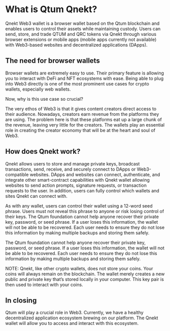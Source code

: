 # What is Qtum Qnekt?
 
Qnekt Web3 wallet is a browser wallet based on the Qtum blockchain and enables users to control their assets while maintaining custody. Users can send, store, and trade QTUM and QRC tokens via Qnekt through various browser extensions or mobile apps (mobile apps currently not available) with Web3-based websites and decentralized applications (DApps).

## The need for browser wallets

Browser wallets are extremely easy to use. Their primary feature is allowing you to interact with DeFi and NFT ecosystems with ease. Being able to plug into Web3 directly is one of the most prominent use cases for crypto wallets, especially web wallets.

Now, why is this use case so crucial?

The very ethos of Web3 is that it gives content creators direct access to their audience. Nowadays, creators earn revenue from the platforms they are using. The problem here is that these platforms eat up a large chunk of the revenue, leaving very little for the creators. The wallets play an essential role in creating the creator economy that will be at the heart and soul of Web3.

## How does Qnekt work?

Qnekt allows users to store and manage private keys, broadcast transactions, send, receive, and securely connect to DApps or Web3-compatible websites. DApps and websites can connect, authenticate, and integrate other smart-contract capabilities with Qnekt wallet allowing websites to send action prompts, signature requests, or transaction requests to the user. In addition, users can fully control which wallets and sites Qnekt can connect with.

As with any wallet, users can control their wallet using a 12-word seed phrase. Users must not reveal this phrase to anyone or risk losing control of their keys. The Qtum foundation cannot help anyone recover their private key, password, or seed phrase. If a user loses this information, the wallet will not be able to be recovered. Each user needs to ensure they do not lose this information by making multiple backups and storing them safely.

The Qtum foundation cannot help anyone recover their private key, password, or seed phrase. If a user loses this information, the wallet will not be able to be recovered. Each user needs to ensure they do not lose this information by making multiple backups and storing them safely.

NOTE: Qnekt, like other crypto wallets, does not store your coins. Your coins will always remain on the blockchain. The wallet merely creates a new public and private key that’s stored locally in your computer. This key pair is then used to interact with your coins.

## In closing

Qtum will play a crucial role in Web3. Currently, we have a healthy decentralized application ecosystem brewing on our platform. The Qnekt wallet will allow you to access and interact with this ecosystem.

